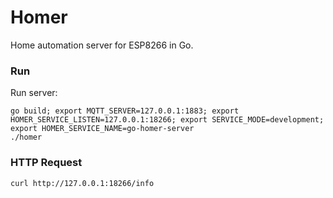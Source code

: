 # Homer
Home automation server for ESP8266 in Go.

### Run
Run server:
```
go build; export MQTT_SERVER=127.0.0.1:1883; export HOMER_SERVICE_LISTEN=127.0.0.1:18266; export SERVICE_MODE=development; export HOMER_SERVICE_NAME=go-homer-server
./homer
```

### HTTP Request
`curl http://127.0.0.1:18266/info`
